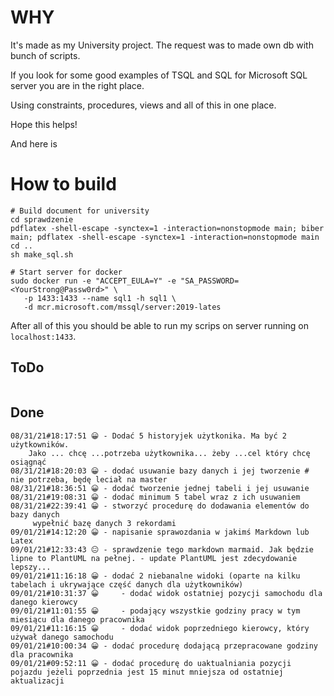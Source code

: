 # WHY
It's made as my University project. The request was to made own db with bunch of scripts.

If you look for some good examples of TSQL and SQL for Microsoft SQL server you are in the right place.

Using constraints, procedures, views and all of this in one place.

Hope this helps! 

And here is 

# How to build
```
# Build document for university
cd sprawdzenie
pdflatex -shell-escape -synctex=1 -interaction=nonstopmode main; biber main; pdflatex -shell-escape -synctex=1 -interaction=nonstopmode main
cd ..
sh make_sql.sh

# Start server for docker
sudo docker run -e "ACCEPT_EULA=Y" -e "SA_PASSWORD=<YourStrong@Passw0rd>" \
   -p 1433:1433 --name sql1 -h sql1 \
   -d mcr.microsoft.com/mssql/server:2019-lates
```

After all of this you should be able to run my scrips on server running on `localhost:1433`.

## ToDo
```
```

## Done
```
08/31/21#18:17:51 😀 - Dodać 5 historyjek użytkonika. Ma być 2 użytkowników.
	Jako ... chcę ...potrzeba użytkownika... żeby ...cel który chcę osiągnąć
08/31/21#18:20:03 😀 - dodać usuwanie bazy danych i jej tworzenie # nie potrzeba, będę leciał na master
08/31/21#18:36:51 😀 - dodać tworzenie jednej tabeli i jej usuwanie
08/31/21#19:08:31 😀 - dodać minimum 5 tabel wraz z ich usuwaniem
08/31/21#22:39:41 😀 - stworzyć procedurę do dodawania elementów do bazy danych
	 wypełnić bazę danych 3 rekordami
09/01/21#14:12:20 😀 - napisanie sprawozdania w jakimś Markdown lub Latex
09/01/21#12:33:43 😐 - sprawdzenie tego markdown marmaid. Jak będzie lipne to PlantUML na pełnej. - update PlantUML jest zdecydowanie lepszy...
09/01/21#11:16:18 😀 - dodać 2 niebanalne widoki (oparte na kilku tabelach i ukrywające część danych dla użytkowników)
09/01/21#10:31:37 😀 	- dodać widok ostatniej pozycji samochodu dla danego kierowcy
09/01/21#11:01:55 😀 	- podający wszystkie godziny pracy w tym miesiącu dla danego pracownika
09/01/21#11:16:15 😀 	- dodać widok poprzedniego kierowcy, który używał danego samochodu
09/01/21#10:00:34 😀 - dodać procedurę dodającą przepracowane godziny dla pracownika
09/01/21#09:52:11 😀 - dodać procedurę do uaktualniania pozycji pojazdu jeżeli poprzednia jest 15 minut mniejsza od ostatniej aktualizacji
```

